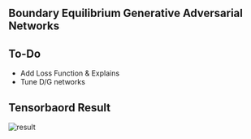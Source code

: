 ## Boundary Equilibrium Generative Adversarial Networks

## To-Do
* Add Loss Function & Explains 
* Tune D/G networks

## Tensorbaord Result

![result](https://github.com/kozistr/Awesome-GANs/blob/master/BEGAN/began_tb.png)
